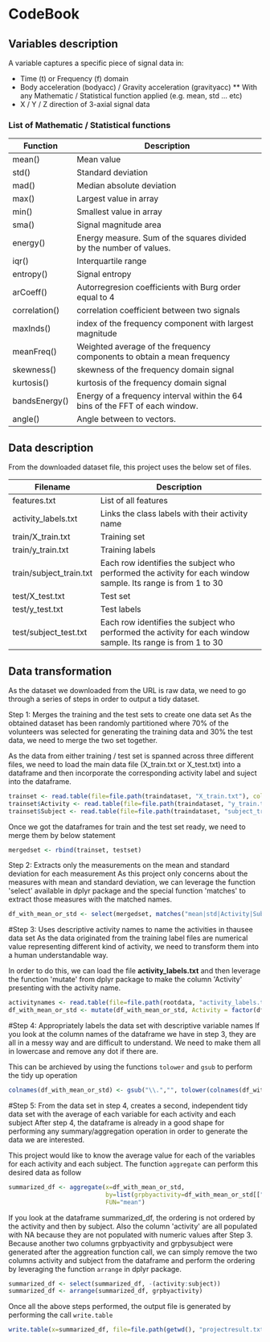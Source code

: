 # CodeBook

## Variables description
A variable captures a specific piece of signal data in: 
* Time (t) or Frequency (f) domain
* Body acceleration (bodyacc) / Gravity acceleration (gravityacc)
**  With any Mathematic / Statistical function applied (e.g. mean, std ... etc)
* X / Y / Z direction of 3-axial signal data

### List of Mathematic / Statistical functions

Function | Description
-------- | -----------
mean() | Mean value
std() | Standard deviation
mad() | Median absolute deviation 
max() | Largest value in array
min() | Smallest value in array
sma() | Signal magnitude area
energy() | Energy measure. Sum of the squares divided by the number of values. 
iqr() | Interquartile range 
entropy() | Signal entropy
arCoeff() | Autorregresion coefficients with Burg order equal to 4
correlation() | correlation coefficient between two signals
maxInds() | index of the frequency component with largest magnitude
meanFreq() | Weighted average of the frequency components to obtain a mean frequency
skewness() | skewness of the frequency domain signal 
kurtosis() | kurtosis of the frequency domain signal 
bandsEnergy() | Energy of a frequency interval within the 64 bins of the FFT of each window.
angle() | Angle between to vectors.

## Data description
From the downloaded dataset file, this project uses the below set of files.

Filename | Description
-------- | -----------
features.txt | List of all features
activity_labels.txt | Links the class labels with their activity name
train/X_train.txt | Training set
train/y_train.txt | Training labels
train/subject_train.txt | Each row identifies the subject who performed the activity for each window sample. Its range is from 1 to 30
test/X_test.txt | Test set
test/y_test.txt | Test labels
test/subject_test.txt | Each row identifies the subject who performed the activity for each window sample. Its range is from 1 to 30

## Data transformation
As the dataset we downloaded from the URL is raw data, we need to go through a series of steps in order to output a tidy dataset. 

Step 1: Merges the training and the test sets to create one data set
As the obtained dataset has been randomly partitioned where 70% of the volunteers was selected for generating the training data and 30% the test data, we need to merge the two set together. 

As the data from either training / test set is spanned across three different files, we need to load the main data file (X_train.txt or X_test.txt) into a dataframe and then incorporate the corresponding activity label and suject into the dataframe.

```R
trainset <- read.table(file=file.path(traindataset, "X_train.txt"), col.names=featurenames[,2])
trainset$Activity <- read.table(file=file.path(traindataset, "y_train.txt"), col.names=c("Activity"))[[1]]
trainset$Subject <- read.table(file=file.path(traindataset, "subject_train.txt"), col.names=c("Subject"))[[1]]
```

Once we got the dataframes for train and the test set ready, we need to merge them by below statement
```R
mergedset <- rbind(trainset, testset)
```

Step 2: Extracts only the measurements on the mean and standard deviation for each measurement
As this project only concerns about the measures with mean and standard deviation, we can leverage the function 'select' available in dplyr package and the special function 'matches' to extract those measures with the matched names.

```R
df_with_mean_or_std <- select(mergedset, matches("mean|std|Activity|Subject", ignore.case=TRUE))
```

#Step 3: Uses descriptive activity names to name the activities in thausee data set
As the data originated from the training label files are numerical value representing different kind of activity, we need to transform them into a human understandable way. 

In order to do this, we can load the file **activity_labels.txt** and then leverage the function 'mutate' from dplyr package to make the column 'Activity' presenting with the activity name.

```R
activitynames <- read.table(file=file.path(rootdata, "activity_labels.txt"))
df_with_mean_or_std <- mutate(df_with_mean_or_std, Activity = factor(df_with_mean_or_std[["Activity"]], labels = activitynames[,2]))
```

#Step 4: Appropriately labels the data set with descriptive variable names
If you look at the column names of the dataframe we have in step 3, they are all in a messy way and are difficult to understand.
We need to make them all in lowercase and remove any dot if there are. 

This can be archieved by using the functions `tolower` and `gsub` to perform the tidy up operation
```R
colnames(df_with_mean_or_std) <- gsub("\\.","", tolower(colnames(df_with_mean_or_std)))
```

#Step 5: From the data set in step 4, creates a second, independent tidy data set with the average of each variable for each activity and each subject
After step 4, the dataframe is already in a good shape for performing any summary/aggregation operation in order to generate the data we are interested.

This project would like to know the average value for each of the variables for each activity and each subject. 
The function `aggregate` can perform this desired data as follow

```R
summarized_df <- aggregate(x=df_with_mean_or_std,
                           by=list(grpbyactivity=df_with_mean_or_std[["activity"]],grpbysubject=df_with_mean_or_std[["subject"]]),
                           FUN="mean")
```

If you look at the dataframe summarized_df, the ordering is not ordered by the activity and then by subject. Also the column 'activity' are all populated with NA because they are not populated with numeric values after Step 3.
Because another two columns grpbyactivity and grpbysubject were generated after the aggreation function call, we can simply remove the two columns activity and subject from the dataframe and perform the ordering by leveraging the function `arrange` in dplyr package.

```R
summarized_df <- select(summarized_df, -(activity:subject))
summarized_df <- arrange(summarized_df, grpbyactivity)
```

Once all the above steps performed, the output file is generated by performing the call `write.table`

```R
write.table(x=summarized_df, file=file.path(getwd(), "projectresult.txt"),row.names=FALSE)
```
